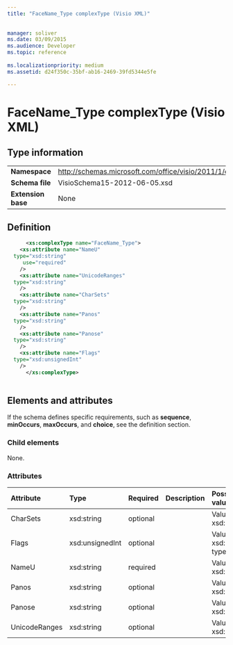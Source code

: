 ```yaml
---
title: "FaceName_Type complexType (Visio XML)"
 
 
manager: soliver
ms.date: 03/09/2015
ms.audience: Developer
ms.topic: reference
 
ms.localizationpriority: medium
ms.assetid: d24f350c-35bf-ab16-2469-39fd5344e5fe

---
```


# FaceName_Type complexType (Visio XML)

## Type information

|||
|:-----|:-----|
|**Namespace** <br/> |http://schemas.microsoft.com/office/visio/2011/1/core  <br/> |
|**Schema file** <br/> |VisioSchema15-2012-06-05.xsd  <br/> |
|**Extension base** <br/> |None  <br/> |
   
## Definition

```XML
      <xs:complexType name="FaceName_Type">
    <xs:attribute name="NameU"
  type="xsd:string"
     use="required"
    />
    <xs:attribute name="UnicodeRanges"
  type="xsd:string"
    />
    <xs:attribute name="CharSets"
  type="xsd:string"
    />
    <xs:attribute name="Panos"
  type="xsd:string"
    />
    <xs:attribute name="Panose"
  type="xsd:string"
    />
    <xs:attribute name="Flags"
  type="xsd:unsignedInt"
    />
      </xs:complexType>
      
```

## Elements and attributes

If the schema defines specific requirements, such as **sequence**, **minOccurs**, **maxOccurs**, and **choice**, see the definition section. 
  
### Child elements

None.
  
### Attributes

|**Attribute**|**Type**|**Required**|**Description**|**Possible values**|
|:-----|:-----|:-----|:-----|:-----|
|CharSets  <br/> |xsd:string  <br/> |optional  <br/> ||Values of the xsd:string type. |
|Flags  <br/> |xsd:unsignedInt  <br/> |optional  <br/> ||Values of the xsd:unsignedInt type. |
|NameU  <br/> |xsd:string  <br/> |required  <br/> ||Values of the xsd:string type. |
|Panos  <br/> |xsd:string  <br/> |optional  <br/> ||Values of the xsd:string type. |
|Panose  <br/> |xsd:string  <br/> |optional  <br/> ||Values of the xsd:string type. |
|UnicodeRanges  <br/> |xsd:string  <br/> |optional  <br/> ||Values of the xsd:string type. |
   

